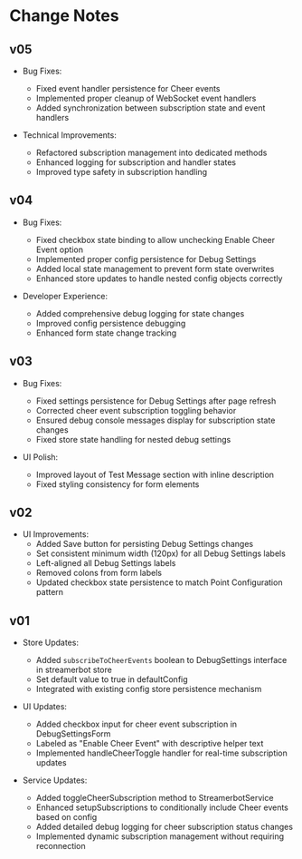 # Change Notes

## v05

* Bug Fixes:
  - Fixed event handler persistence for Cheer events
  - Implemented proper cleanup of WebSocket event handlers
  - Added synchronization between subscription state and event handlers

* Technical Improvements:
  - Refactored subscription management into dedicated methods
  - Enhanced logging for subscription and handler states
  - Improved type safety in subscription handling

## v04

* Bug Fixes:
  - Fixed checkbox state binding to allow unchecking Enable Cheer Event option
  - Implemented proper config persistence for Debug Settings
  - Added local state management to prevent form state overwrites
  - Enhanced store updates to handle nested config objects correctly

* Developer Experience:
  - Added comprehensive debug logging for state changes
  - Improved config persistence debugging
  - Enhanced form state change tracking

## v03

* Bug Fixes:
  - Fixed settings persistence for Debug Settings after page refresh
  - Corrected cheer event subscription toggling behavior
  - Ensured debug console messages display for subscription state changes
  - Fixed store state handling for nested debug settings

* UI Polish:
  - Improved layout of Test Message section with inline description
  - Fixed styling consistency for form elements

## v02

* UI Improvements:
  - Added Save button for persisting Debug Settings changes
  - Set consistent minimum width (120px) for all Debug Settings labels
  - Left-aligned all Debug Settings labels
  - Removed colons from form labels
  - Updated checkbox state persistence to match Point Configuration pattern

## v01

* Store Updates:
  - Added `subscribeToCheerEvents` boolean to DebugSettings interface in streamerbot store
  - Set default value to true in defaultConfig
  - Integrated with existing config store persistence mechanism

* UI Updates:
  - Added checkbox input for cheer event subscription in DebugSettingsForm
  - Labeled as "Enable Cheer Event" with descriptive helper text
  - Implemented handleCheerToggle handler for real-time subscription updates

* Service Updates:
  - Added toggleCheerSubscription method to StreamerbotService
  - Enhanced setupSubscriptions to conditionally include Cheer events based on config
  - Added detailed debug logging for cheer subscription status changes
  - Implemented dynamic subscription management without requiring reconnection